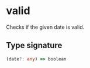 # valid

Checks if the given date is valid.

## Type signature

<!-- prettier-ignore-start -->
```typescript
(date?: any) => boolean
```
<!-- prettier-ignore-end -->
